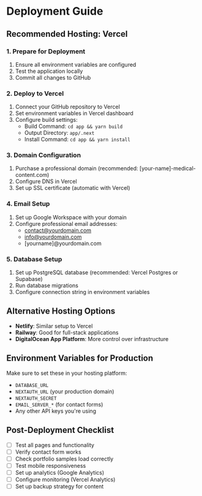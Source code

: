 
# Deployment Guide

## Recommended Hosting: Vercel

### 1. Prepare for Deployment

1. Ensure all environment variables are configured
2. Test the application locally
3. Commit all changes to GitHub

### 2. Deploy to Vercel

1. Connect your GitHub repository to Vercel
2. Set environment variables in Vercel dashboard
3. Configure build settings:
   - Build Command: `cd app && yarn build`
   - Output Directory: `app/.next`
   - Install Command: `cd app && yarn install`

### 3. Domain Configuration

1. Purchase a professional domain (recommended: [your-name]-medical-content.com)
2. Configure DNS in Vercel
3. Set up SSL certificate (automatic with Vercel)

### 4. Email Setup

1. Set up Google Workspace with your domain
2. Configure professional email addresses:
   - contact@yourdomain.com
   - info@yourdomain.com
   - [yourname]@yourdomain.com

### 5. Database Setup

1. Set up PostgreSQL database (recommended: Vercel Postgres or Supabase)
2. Run database migrations
3. Configure connection string in environment variables

## Alternative Hosting Options

- **Netlify**: Similar setup to Vercel
- **Railway**: Good for full-stack applications
- **DigitalOcean App Platform**: More control over infrastructure

## Environment Variables for Production

Make sure to set these in your hosting platform:
- `DATABASE_URL`
- `NEXTAUTH_URL` (your production domain)
- `NEXTAUTH_SECRET`
- `EMAIL_SERVER_*` (for contact forms)
- Any other API keys you're using

## Post-Deployment Checklist

- [ ] Test all pages and functionality
- [ ] Verify contact form works
- [ ] Check portfolio samples load correctly
- [ ] Test mobile responsiveness
- [ ] Set up analytics (Google Analytics)
- [ ] Configure monitoring (Vercel Analytics)
- [ ] Set up backup strategy for content
